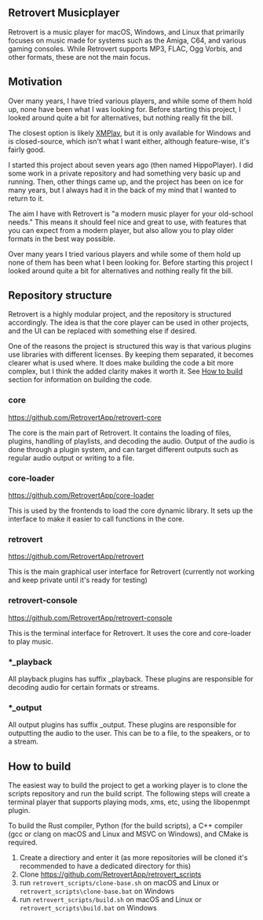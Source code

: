 ## Retrovert Musicplayer 

Retrovert is a music player for macOS, Windows, and Linux that primarily focuses on music made for systems such as the Amiga, C64, and various gaming consoles. While Retrovert supports MP3, FLAC, Ogg Vorbis, and other formats, these are not the main focus.

## Motivation

Over many years, I have tried various players, and while some of them hold up, none have been what I was looking for. Before starting this project, I looked around quite a bit for alternatives, but nothing really fit the bill.

The closest option is likely [XMPlay](https://www.xmplay.com/), but it is only available for Windows and is closed-source, which isn't what I want either, although feature-wise, it's fairly good. 

I started this project about seven years ago (then named HippoPlayer). I did some work in a private repository and had something very basic up and running. Then, other things came up, and the project has been on ice for many years, but I always had it in the back of my mind that I wanted to return to it.

The aim I have with Retrovert is "a modern music player for your old-school needs." This means it should feel nice and great to use, with features that you can expect from a modern player, but also allow you to play older formats in the best way possible.

Over many years I tried various players and while some of them hold up none of them has been what I been looking for. Before starting this project I looked around quite a bit for alternatives and nothing really fit the bill.

## Repository structure

Retrovert is a highly modular project, and the repository is structured accordingly. The idea is that the core player can be used in other projects, and the UI can be replaced with something else if desired.

One of the reasons the project is structured this way is that various plugins use libraries with different licenses. By keeping them separated, it becomes clearer what is used where. It does make building the code a bit more complex, but I think the added clarity makes it worth it. See [How to build](#how-to-build) section for information on building the code.

### core

https://github.com/RetrovertApp/retrovert-core

The core is the main part of Retrovert. It contains the loading of files, plugins, handling of playlists, and decoding the audio. Output of the audio is done through a plugin system, and can target different outputs such as regular audio output or writing to a file.

### core-loader

https://github.com/RetrovertApp/core-loader

This is used by the frontends to load the core dynamic library. It sets up the interface to make it easier to call functions in the core. 

### retrovert

https://github.com/RetrovertApp/retrovert

This is the main graphical user interface for Retrovert (currently not working and keep private until it's ready for testing) 

### retrovert-console

https://github.com/RetrovertApp/retrovert-console

This is the terminal interface for Retrovert. It uses the core and core-loader to play music.

### *_playback

All playback plugins has suffix _playback. These plugins are responsible for decoding audio for certain formats or streams.

### *_output

All output plugins has suffix _output. These plugins are responsible for outputting the audio to the user. This can be to a file, to the speakers, or to a stream.

## How to build

The easiest way to build the project to get a working player is to clone the scripts repository and run the build script. The following steps will create a terminal player that supports playing mods, xms, etc, using the libopenmpt plugin. 

To build the Rust compiler, Python (for the build scripts), a C++ compiler (gcc or clang on macOS and Linux and MSVC on Windows), and CMake is required.

1. Create a directiory and enter it (as more repositories will be cloned it's recommended to have a dedicated directory for this)
2. Clone https://github.com/RetrovertApp/retrovert_scripts
3. run `retrovert_scripts/clone-base.sh` on macOS and Linux or `retrovert_scripts\clone-base.bat` on Windows
4. run `retrovert_scripts/build.sh` on macOS and Linux or `retrovert_scripts\build.bat` on Windows
